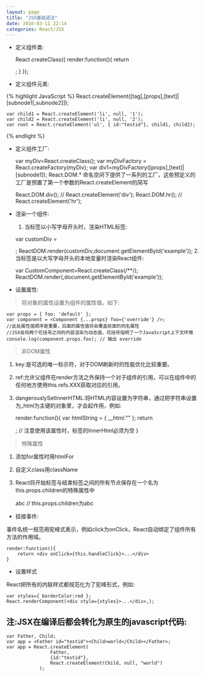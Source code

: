 ```yaml
---
layout: page
title: "JSX基础语法"
date: 2016-03-11 22:14
categories: React/JSX
---
```


* 定义组件类:

    React.createClass({
        render:function(){
            return <div></div>;
        }
    });
* 定义组件元素:

{% highlight JavaScript %}
    React.createElement([tag],[props],[text]|[subnode1[,subnode2]]);
    
    var child1 = React.createElement('li', null, '1');
    var child2 = React.createElement('li', null, '2');
    var root = React.createElement('ul', { id:"testid"}, child1, child2);
{% endlight %}
* 定义组件工厂:
 
 
    var myDiv=React.createClass();
    var myDivFactory = React.createFactory(myDiv);
    var div1=myDivFactory([props],[text]|[subnode1]);
React.DOM.* 命名空间下提供了一系列的工厂，这些预定义的工厂是预置了第一个参数的React.createElement的简写

    React.DOM.div(); // React.createElement('div');
    React.DOM.hr(); // React.createElement('hr');
* 渲染一个组件:


  1. 当标签以小写字母开头时，渲染HTML标签:
  
  
    var customDiv = <div></div>;
    ReactDOM.render(customDiv,document.getElementById('example'));
  2. 当标签是以大写字母开头的本地变量时渲染React组件:
  
  
    var CustomComponent=React.createClass(/**/); 
    ReactDOM.render(<CustomComponent />,document.getElementById('example'));
    
* 设置属性:
    
    
>将对象的属性设置为组件的属性值，如下:

    var props = { foo: 'default' };
    var component = <Component {...props} foo={'override'} />; 
    //此处属性值顺序是重要，后面的属性值将会覆盖前面的同名属性
    //JSX会将两个花括号之间的内容渲染为动态值，花括号指明了一个JavaScript上下文环境
    console.log(component.props.foo); // 输出 override
>非DOM属性
1. key:是可选的唯一标示符，对于DOM刷新时的性能优化比较重要。
2. ref:允许父组件在render方法之外保持一个对子组件的引用，可以在组件中的任何地方使用this.refs.XXX获取对应的引用。
3. dangerouslySetInnerHTML:将HTML内容设置为字符串，通过把字符串设置为_html为主键的对象里，才会起作用，例如:

    render:function(){
        var htmlString = { __html:"<span></span>" };
        return <div dangerouslySetInnerHTML={htmlString} ></div>; // 注意使用该属性时，标签的InnerHtml必须为空
    }

>特殊属性
1. 添加for属性时用htmlFor
2. 自定义class用className
3. React将开始标签与结束标签之间的所有节点保存在一个名为this.props.children的特殊属性中
    
    <CustomComponent><span>abc</span></CustomComponent>
    // this.props.children为<span>abc</span>

* 挂接事件:

事件名统一规范用驼峰式表示，例如click为onClick，React自动绑定了组件所有方法的作用域。

    render:function(){
        return <div onClick={this.handleClick}>...</div>
    }

* 设置样式

React把所有的内联样式都规范化为了驼峰形式，例如:

    var styles={ borderColor:red };
    React.renderComponent(<div style={styles}>...</div>,);
    
## 注:JSX在编译后都会转化为原生的javascript代码:

    var Father, Child;
    var app = <Father id="testid"><Child>world</Child></Father>;
    var app = React.createElement(
                    Father,
                    {id:"testid"},
                    React.createElement(Child, null, "world")
                );
                


